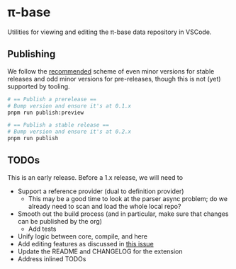 # π-base 

Utilities for viewing and editing the π-base data repository in VSCode.

## Publishing

We follow the [recommended](https://code.visualstudio.com/api/working-with-extensions/publishing-extension#prerelease-extensions) scheme of even minor versions for stable releases and odd minor versions for pre-releases, though this is not (yet) supported by tooling.

```bash
# == Publish a prerelease ==
# Bump version and ensure it's at 0.1.x
pnpm run publish:preview

# == Publish a stable release ==
# Bump version and ensure it's at 0.2.x
pnpm run publish
```

## TODOs

This is an early release. Before a 1.x release, we will need to

- Support a reference provider (dual to definition provider)
  - This may be a good time to look at the parser async problem; do we already need to scan and load the whole local repo?
- Smooth out the build process (and in particular, make sure that changes can be published by the org)
  - Add tests
- Unify logic between core, compile, and here
- Add editing features as discussed in [this issue](https://github.com/pi-base/web/issues/5)
- Update the README and CHANGELOG for the extension
- Address inlined TODOs

<!--TODO
## Features

Describe specific features of your extension including screenshots of your extension in action. Image paths are relative to this README file.

For example if there is an image subfolder under your extension project workspace:

\!\[feature X\]\(images/feature-x.png\)

> Tip: Many popular extensions utilize animations. This is an excellent way to show off your extension! We recommend short, focused animations that are easy to follow.

## Requirements

If you have any requirements or dependencies, add a section describing those and how to install and configure them.

## Extension Settings

Include if your extension adds any VS Code settings through the `contributes.configuration` extension point.

For example:

This extension contributes the following settings:

* `myExtension.enable`: Enable/disable this extension.
* `myExtension.thing`: Set to `blah` to do something.
-->
